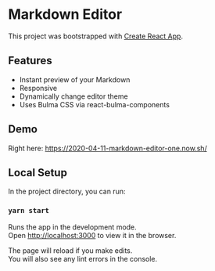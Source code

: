 # Markdown Editor

This project was bootstrapped with [Create React App](https://github.com/facebook/create-react-app).

## Features

-   Instant preview of your Markdown
-   Responsive
-   Dynamically change editor theme
-   Uses Bulma CSS via react-bulma-components

## Demo

Right here: https://2020-04-11-markdown-editor-one.now.sh/

## Local Setup

In the project directory, you can run:

### `yarn start`

Runs the app in the development mode.<br />
Open [http://localhost:3000](http://localhost:3000) to view it in the browser.

The page will reload if you make edits.<br />
You will also see any lint errors in the console.
